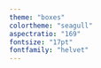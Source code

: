 ```yaml
---
theme: "boxes"
colortheme: "seagull"
aspectratio: "169"
fontsize: "17pt"
fontfamily: "helvet"
---
```


